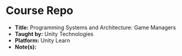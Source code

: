 # Course Repo

- **Title:** Programming Systems and Architecture: Game Managers
- **Taught by:** Unity Technologies
- **Platform:** Unity Learn
- **Note(s):**
